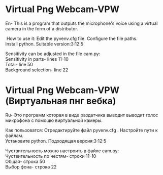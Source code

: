 # Virtual Png Webcam-VPW 
En- This is a program that outputs the microphone's voice using a virtual camera in the form of a distributor.

&nbsp;How to use it:
Edit the pyvenv.cfg file. Configure the file paths.\
Install python. Suitable version:3:12:5

Sensitivity can be adjusted in the file cam.py:\
Sensitivity in parts- lines 11-10\
Total- line 50\
Background selection- line 22

# Virtual Png Webcam-VPW (Виртуальная пнг вебка)
Ru- Это программ которая в виде раздатчика выводит выводит голос микрофона с помощю виртуальной камеры.

Как пользоватся:
Отредактируйте файл pyvenv.cfg . Настройте пути к файлам.\
Установите python. Подходящая версия:3:12:5

Чуствительность можно настроить в файле cam.py:\
Чуствительность по честям- строки 11-10\
Общая- строка 50\
Выбор фона- строка 22



